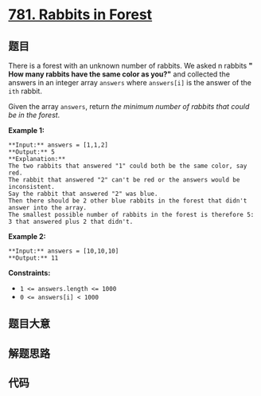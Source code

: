 # [781. Rabbits in Forest](https://leetcode.com/problems/rabbits-in-forest)

## 题目

There is a forest with an unknown number of rabbits. We asked n rabbits **"
How many rabbits have the same color as you?"** and collected the answers in
an integer array `answers` where `answers[i]` is the answer of the `ith`
rabbit.

Given the array `answers`, return _the minimum number of rabbits that could be
in the forest_.



**Example 1:**

    
    
    **Input:** answers = [1,1,2]
    **Output:** 5
    **Explanation:**
    The two rabbits that answered "1" could both be the same color, say red.
    The rabbit that answered "2" can't be red or the answers would be inconsistent.
    Say the rabbit that answered "2" was blue.
    Then there should be 2 other blue rabbits in the forest that didn't answer into the array.
    The smallest possible number of rabbits in the forest is therefore 5: 3 that answered plus 2 that didn't.
    

**Example 2:**

    
    
    **Input:** answers = [10,10,10]
    **Output:** 11
    



**Constraints:**

  * `1 <= answers.length <= 1000`
  * `0 <= answers[i] < 1000`


## 题目大意

## 解题思路

## 代码

```javascript

```

